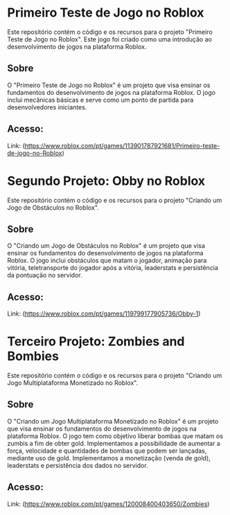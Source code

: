 # Primeiro Teste de Jogo no Roblox

Este repositório contém o código e os recursos para o projeto "Primeiro Teste de Jogo no Roblox". Este jogo foi criado como uma introdução ao desenvolvimento de jogos na plataforma Roblox.

## Sobre

O "Primeiro Teste de Jogo no Roblox" é um projeto que visa ensinar os fundamentos do desenvolvimento de jogos na plataforma Roblox. O jogo inclui mecânicas básicas e serve como um ponto de partida para desenvolvedores iniciantes.

## Acesso:

Link: (https://www.roblox.com/pt/games/113901787921681/Primeiro-teste-de-jogo-no-Roblox)

# Segundo Projeto: Obby no Roblox

Este repositório contém o código e os recursos para o projeto "Criando um Jogo de Obstáculos no Roblox". 

## Sobre

O "Criando um Jogo de Obstáculos no Roblox" é um projeto que visa ensinar os fundamentos do desenvolvimento de jogos na plataforma Roblox. O jogo inclui obstáculos que matam o jogador, animação para vitória, teletransporte do jogador após a vitória, leaderstats e persistência da pontuação no servidor.

## Acesso:

Link: (https://www.roblox.com/pt/games/119799177905736/Obby-1)

# Terceiro Projeto: Zombies and Bombies

Este repositório contém o código e os recursos para o projeto "Criando um Jogo Multiplataforma Monetizado no Roblox". 

## Sobre

O "Criando um Jogo Multiplataforma Monetizado no Roblox" é um projeto que visa ensinar os fundamentos do desenvolvimento de jogos na plataforma Roblox. O jogo tem como objetivo liberar bombas que matam os zumbis a fim de obter gold. Implementamos a possibilidade de aumentar a força, velocidade e quantidades de bombas que podem ser lançadas, mediante uso de gold. Implementamos a monetização (venda de gold), leaderstats e persistência dos dados no servidor.

## Acesso:

Link: (https://www.roblox.com/pt/games/120008400403650/Zombies)
